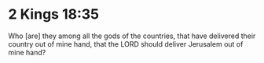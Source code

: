 # 2 Kings 18:35

Who [are] they among all the gods of the countries, that have delivered their country out of mine hand, that the LORD should deliver Jerusalem out of mine hand?
